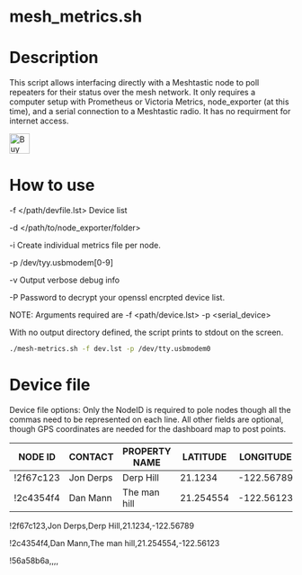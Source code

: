 # mesh_metrics.sh
# Description
This script allows interfacing directly with a Meshtastic node to poll repeaters for their status over the mesh network. It only requires a computer setup with Prometheus or Victoria Metrics, node_exporter (at this time), and a serial connection to a Meshtastic radio. It has no requirment for internet access.

<a href='https://ko-fi.com/L3L0V38OP' target='_blank'><img height='36' style='border:0px;height:36px;' src='https://storage.ko-fi.com/cdn/kofi2.png?v=3' border='0' alt='Buy Me a Coffee at ko-fi.com' /></a>


# How to use


 -f </path/devfile.lst> Device list

 -d </path/to/node_exporter/folder>

 -i Create individual metrics file per node.

 -p /dev/tyy.usbmodem[0-9]

 -v Output verbose debug info

 -P <password> Password to decrypt your openssl encrpted device list.





NOTE: Arguments required are -f <path/device.lst>  -p <serial_device>
                             
   With no output directory defined, the script prints to stdout on the screen. 
```sh
./mesh-metrics.sh -f dev.lst -p /dev/tty.usbmodem0
```



# Device file

Device file options:
Only the NodeID is required to pole nodes though all the commas need to be represented on each line.
All other fields are optional, though GPS coordinates are needed for the dashboard map to post points.

|NODE ID | CONTACT | PROPERTY NAME | LATITUDE | LONGITUDE |
|-----|-----|-----|-----|-----|
|!2f67c123|Jon Derps|Derp Hill| 21.1234|-122.56789|
|!2c4354f4|Dan Mann|The man hill|21.254554|-122.56123|

!2f67c123,Jon Derps,Derp Hill,21.1234,-122.56789

!2c4354f4,Dan Mann,The man hill,21.254554,-122.56123

!56a58b6a,,,,



